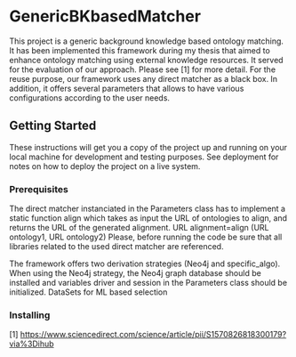 # GenericBKbasedMatcher

This project is a generic background knowledge based ontology matching. It has been implemented this framework during my thesis that aimed to enhance ontology matching using external knowledge resources. It served for the evaluation of our approach. Please see [1] for more detail.
For the reuse purpose, our framework uses any direct matcher as a black box. In addition, it offers several parameters that allows to have various configurations according to the user needs.

## Getting Started

These instructions will get you a copy of the project up and running on your local machine for development and testing purposes. See deployment for notes on how to deploy the project on a live system.

### Prerequisites
The direct matcher instanciated in the Parameters class has to implement a static function align which takes as input the URL of ontologies to align, and returns the URL of the generated alignment.
        URL alignment=align (URL ontology1, URL ontology2) 
 Please, before running the code be sure that all libraries related to the used direct matcher are referenced.

The framework offers two derivation strategies (Neo4j and specific_algo). When using the Neo4j strategy, the Neo4j graph database should be installed and variables driver and session in the Parameters class should be initialized.
DataSets for ML based selection

### Installing





[1] https://www.sciencedirect.com/science/article/pii/S1570826818300179?via%3Dihub
